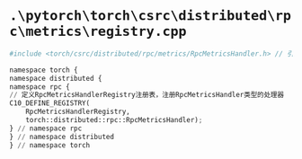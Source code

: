 # `.\pytorch\torch\csrc\distributed\rpc\metrics\registry.cpp`

```py
#include <torch/csrc/distributed/rpc/metrics/RpcMetricsHandler.h> // 引入RpcMetricsHandler.h头文件，用于RPC指标处理

namespace torch {
namespace distributed {
namespace rpc {
// 定义RpcMetricsHandlerRegistry注册表，注册RpcMetricsHandler类型的处理器
C10_DEFINE_REGISTRY(
    RpcMetricsHandlerRegistry,
    torch::distributed::rpc::RpcMetricsHandler);
} // namespace rpc
} // namespace distributed
} // namespace torch
```